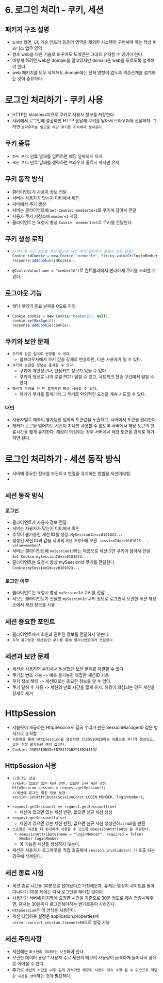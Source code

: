 # 6. 로그인 처리1 - 쿠키, 세션

## 패키지 구조 설명 
- `도메인` 화면, UI, 기술 인프라 등등의 영역을 제외한 시스템이 구현해야 하는 핵심 비즈니스 업무 영역 
- 향후 web을 다른 기술로 바꾸어도 도메인은 그대로 유지할 수 있어야 한다.
- 이렇게 하려면 web은 domain을 알고있지만 domain은 web을 모르도록 설계해야 한다.
- web 패키지를 모두 삭제해도 domain에는 전혀 영향이 없도록 의존관계를 설계하는 것이 중요하다. 


# 로그인 처리하기 - 쿠키 사용 
- HTTP는 stateless이므로 쿠키로 사용자 정보를 저장한다. 
- 서버에서 로그인에 성공하면 HTTP 응답에 쿠키를 담아서 브라우저에 전달하자. 그러면 `브라우저는 앞으로 해당 쿠키를 지속해서 보내준다.`

## 쿠키 종류
  + `영속 쿠키`: 만료 날짜를 입력하면 해당 날짜까지 유지
  + `세션 쿠키`: 만료 날짜를 생략하면 브라우저 종료시 까지만 유지

## 쿠키 동작 방식 
- 클라이언트가 사용자 정보 전달 
- 서버는 사용자가 맞는지 디비에서 확인 
- 서버에서 쿠키 생성 
- 서버는 클라이언트에 `Set-Cookie: memberId=1`로 쿠키에 담아서 전달 
- 사용자 쿠키 저장소에 `member=1` 저장
- 클라이언트는 요청시 항상 `Cookie: memberId=1`로 쿠키를 전달한다.

## 쿠키 생성 로직 
- ```java
  //쿠키에 시간 정보를 주지 않으면 세션 쿠키(브라우저 종료시 모두 종료)
  Cookie idCookie = new Cookie("memberId", String.valueOf(loginMember.getId()));
  response.addCookie(idCookie);
  ```
- `@CoolieValue(name = "memberId")`로 컨트롤러에서 편리하게 쿠키를 조회할 수 있다. 

## 로그아웃 기능 
- 해당 쿠키의 종료 날짜를 0으로 지정 
- ```java
  Cookie cookie = new Cookie("memberId", null);
  cookie.setMaxAge(0);
  response.addCookie(cookie);
  ```

## 쿠키와 보안 문제 
- `쿠키의 값은 임의로 변경할 수 있다.`
  + 웹브라우저에서 쿠키 값을 강제로 변경하면, 다른 사용자가 될 수 있다. 
- `쿠키에 보관된 정보는 훔쳐갈 수 있다.` 
  + 쿠키에 개인정보나, 신용카드 정보가 있을 수 있다. 
  + 쿠키의 정보로 나의 로컬 PC가 털릴 수 있고, 네트워크 전송 구간에서 털릴 수 있다.
- `해커가 쿠키를 한 번 훔쳐가면 평생 사용할 수 있다.`
  + 해커가 쿠키를 훔쳐가서 그 쿠키로 악의적인 요청을 계속 시도할 수 있다. 

### 대안 
- 사용자별로 예측이 불가능한 임의의 토큰값을 노출하고, 서버에서 토큰을 관리한다.
- 해커가 토큰을 털어가도 시간이 지나면 사용할 수 없도록 서버에서 해당 토큰의 만료시간을 짧게 유지한다. 해킹이 의심되는 경우 서버에서 해당 토큰을 강제로 제거하면 된다. 

# 로그인 처리하기 - 세션 동작 방식 
- 서버에 중요한 정보를 보관하고 연결을 유지하는 방법을 세션이라함. 
- 
## 세션 동작 방식
### 로그인
- 클라이언트가 사용자 정보 전달 
- 서버는 사용자가 맞는지 디비에서 확인 
- 추적이 불가능한 세션 ID를 생성. `MySessionId=zz0101023...`
- 생성된 세션 ID와 값을 서버의 `세션 저장소`에 보관. `sessionId=zz0101023..., value=memberA` 
- 서버는 클라이언트에 `mySessionId`라는 이름으로 세션ID만 쿠키에 담아서 전달. `Set-Cookie:mySessionId=zz0101023...` 
- 클라이언트는 요청시 항상 mySessionId 쿠키를 전달한다. `Cookie:mySessionId=zz0101023...` 
### 로그인 이후 
- 클라이언트는 요청시 항상 `mySessionId` 쿠키를 전달
- 서브는 클라이언트가 전달한 `mySessionId` 쿠키 정보로 로그인시 보관한 세션 저장소에서 세션 정보를 사용

## 세션 중요한 포인트 
- 클라이언트에게 회원과 관련된 정보를 전달하지 않는다. 
- `추척 불가능한 세션ID만 쿠키를 통해 클라이언트에게 전달한다.` 

## 세션과 보안 문제
- 세션을 사용하면 쿠키에서 발생했던 보안 문제를 해결할 수 있다. 
- 쿠키값 변조 가능 -> 예측 불가능한 복잡한 세션ID 사용 
- 쿠키 정보 해킹 -> 세션ID로는 중요한 정보를 알 수 없다. 
- 쿠키 탈취 후 사용 -> 세션의 만료 시간을 짧게 유지. 해킹이 의심되는 경우 세션을 강제로 제거 


# HttpSession
- 서블릿이 제공하는 HttpSession도 결국 우리가 만든 SessionManager와 같은 방식으로 동작함
- `서블릿을 통해 HttpSession을 생성하면 JSESSIONID라는 이름으로 쿠키가 생성되고, 값은 추정 불가능한 랜덤 값이다.` 
- `Cookie: JSESSIONID=5B78172AB2918D24J132`

## HttpSession 사용 
- ```
  //로그인 성공 
  //세션이 있으면 있는 세션 반환, 없으면 신규 세션 생성
  HttpSession session = request.getSession();
  //세션에 로그인 회원 정보 보관
  session.setAttribute(SessionConst.LOGIN_MEMBER, loginMember);
  ```
- `request.getSession() == request.getSession(true)`
  + 세션이 있으면 있는 세션 반환, 없으면 신규 세션 생성
- `request.getSession(false)`
  + 세션이 있으면 있는 세션 반환, 없으면 신규 세션 생성안하고 null을 반환 
- `스프링은 세션을 더 편리하게 사용할 수 있도록 @SessionAttribute 을 지원한다.`
  + `@SessionAttribute(name = "loginMember", required = false) Member loginMember`
  + 이 기능은 세션을 생성하지 않는다.
- 세션은 사용자가 로그아웃을 직접 호출해서 `session.invalidate()` 가 호출 되는 경우에 삭제된다.

## 세션 종료 시점 
- 세션 종료 시간을 30분으로 잡아놨다고 가정해보자. 유저는 열심히 사이트를 돌아다니다가 30분 뒤에는 다시 로그인을 해야할 것이다. 
- 사용자가 서버에 마지막에 요청한 시간을 기준으로 30분 정도로 계속 연장시켜주면, 유저는 30분마다 로그인해야하는 번거로움이 사라진다.
- `HttpSession`은 이 방식을 사용한다. 
- 세션 타임아웃 설정은 application.properties에 `server.servlet.session.timeout=60`으로 설정 가능  

## 세션 주의사항 
- 세션에는 `최소한의 데이터만 보관`해야 한다. 
- 보관한 데이터 용량 * 사용자 수로 세션의 메모리 사용량이 급격하게 늘어나서 장애로 이어질 수 있다. 
- 추가로 `세션의 시간을 너무 길게 가져가면 메모리 사용이 계속 누적 될 수 있으므로 적당한 시간을 선택`하는 것이 필요하다. 

